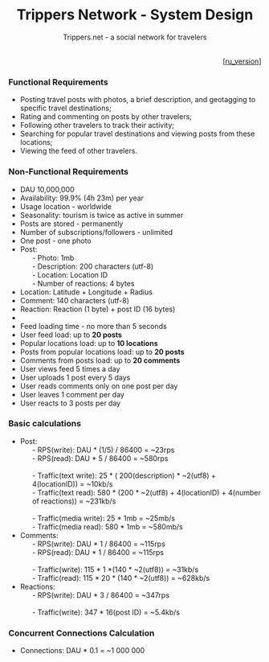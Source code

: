 <h1 align="center">Trippers Network - System Design</h1>
<div align="center"> Trippers.net - a social network for travelers</div>
<br>

<p style="text-align: right;">[<a href="docs/README_ru.md">ru_version</a>]</p>

### Functional Requirements
- Posting travel posts with photos, a brief description, and geotagging to specific travel destinations;
- Rating and commenting on posts by other travelers;
- Following other travelers to track their activity;
- Searching for popular travel destinations and viewing posts from these locations;
- Viewing the feed of other travelers.

### Non-Functional Requirements
<ul>
<li>DAU 10,000,000</li>
<li>Availability: 99.9% (4h 23m) per year</li>
<li>Usage location - worldwide</li>
<li>Seasonality: tourism is twice as active in summer</li>
<li>Posts are stored - permanently</li>
<li>Number of subscriptions/followers - unlimited</li>
<li>One post - one photo</li>
<li>Post:
<ul>
- Photo: 1mb<br>
- Description: 200 characters (utf-8)<br>
- Location: Location ID<br>
- Number of reactions: 4 bytes
</ul></li>
<li>Location: Latitude + Longitude + Radius</li>
<li>Comment: 140 characters (utf-8)</li>
<li>Reaction: Reaction (1 byte) + post ID (16 bytes)</li>
<li></li>
<li>Feed loading time - no more than 5 seconds</li>
<li>User feed load: up to <b>20 posts</b></li>
<li>Popular locations load: up to <b>10 locations</b></li>
<li>Posts from popular locations load: up to <b>20 posts</b></li>
<li>Comments from posts load: up to <b>20 comments</b></li>
<li>User views feed 5 times a day</li>
<li>User uploads 1 post every 5 days</li>
<li>User reads comments only on one post per day</li>
<li>User leaves 1 comment per day</li>
<li>User reacts to 3 posts per day</li>
</ul>

### Basic calculations
<ul>
<li>Post:
<ul>
- RPS(write): DAU * (1/5) / 86400 = ~23rps<br>
- RPS(read): DAU * 5 / 86400 = ~580rps<br>
<br>
- Traffic(text write): 25 * ( 200(description) * ~2(utf8) + 4(locationID)) = ~10kb/s<br>
- Traffic(text read): 580 * (200 * ~2(utf8) + 4(locationID) + 4(number of reactions)) = ~231kb/s<br>
<br>
- Traffic(media write): 25 * 1mb = ~25mb/s<br>
- Traffic(media read): 580 * 1mb = ~580mb/s<br>
</ul></li>
<li>Comments:
<ul>
- RPS(write): DAU * 1 / 86400 = ~115rps<br>
- RPS(read): DAU * 1 / 86400 = ~115rps<br>
<br>
- Traffic(write): 115 * 1 *(140 * ~2(utf8)) = ~31kb/s<br>
- Traffic(read): 115 * 20 * (140 * ~2(utf8)) = ~628kb/s<br>
</ul></li>
<li>Reactions:
<ul>
- RPS(write): DAU * 3 / 86400 = ~347rps<br>
<br>
- Traffic(write): 347 * 16(post ID) = ~5.4kb/s<br>
</ul></li>
</ul>

### Concurrent Connections Calculation
<ul>
<li>Connections: DAU * 0.1 = ~1 000 000 </li>
</ul>